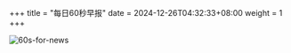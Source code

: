 +++
title = "每日60秒早报"
date = 2024-12-26T04:32:33+08:00
weight = 1
+++

![60s-for-news](/img/zaobao/zaobao.png "由 ALAPI 提供支持")
